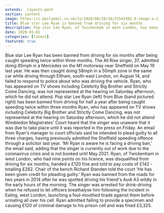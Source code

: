 ```yaml
---
extends: _layouts.post
section: content
image: https://i.dailymail.co.uk/1s/2020/08/29/18/32541992-0-image-a-2_1598723213074.jpg 
title: Blue star Lee Ryan is banned from driving for six months 
description: Pop star Lee Ryan, of Twickenham in west London, has been disqualified from driving for six months, fined £120 and told to pay costs of £142 - totalling £262. 
date: 2020-03-02 
categories: [latest] 
featured: true 
--- 
```

Blue star Lee Ryan has been banned from driving for six months after being caught speeding twice within three months.
The All Rise singer, 37, admitted doing 85mph in a Mercedes on the M1 motorway near Sheffield on May 19 last year.
He was then caught doing 58mph in a 50mph zone in the same car while driving through Eltham, south-east London, on August 14, and failed to respond to police about who was driving the vehicle.
Ryan, who has appeared on TV shows including Celebrity Big Brother and Strictly Come Dancing, was not represented at the hearing on Saturday afternoon, which he did not attend.
Pop star Lee Ryan (left) from Blue (band pictured right) has been banned from driving for half a year after being caught speeding twice within three months
Ryan, who has appeared on TV shows including Celebrity Big Brother and Strictly Come Dancing, was not represented at the hearing on Saturday afternoon, which he did not attend
Wimbledon Magistrates' Court heard that the singer was unaware that it was due to take place until it was reported in the press on Friday.
An email from Ryan's manager to court officials said he intended to plead guilty to all three charges, having previously admitted the Sheffield speeding offence through a solicitor last year.
'Mr Ryan is aware he is facing a driving ban,' the email said, adding that the singer is currently out of work due to the coronavirus crisis and is not booked until May 2021.
Ryan, of Twickenham in west London, who had nine points on his licence, was disqualified from driving for six months, handed a £120 fine and told to pay costs of £142 - totalling £262.
Chair of the bench Richard Standen told the court 'He has been given credit for pleading guilty.'
Ryan was banned from the roads for two years in 2014 after he was spotted driving his friend's Audi A3 wildly in the early hours of the morning.
The singer was arrested for drink-driving when he refused to let officers breathalyse him following the incident in Ealing, west London, launching a foul-mouthed tirade against them before urinating all over his cell.
Ryan admitted failing to provide a specimen and causing £120 of criminal damage to his prison cell and was fined £3,325. 